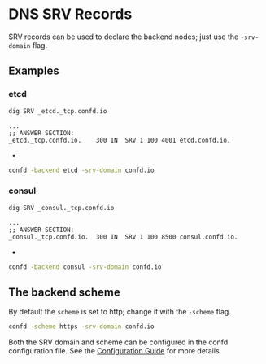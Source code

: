# DNS SRV Records

SRV records can be used to declare the backend nodes; just use the `-srv-domain` flag.

## Examples

### etcd

```sh
dig SRV _etcd._tcp.confd.io
```

```text
...
;; ANSWER SECTION:
_etcd._tcp.confd.io.    300 IN  SRV 1 100 4001 etcd.confd.io.
```

-

```sh
confd -backend etcd -srv-domain confd.io
```

### consul

```sh
dig SRV _consul._tcp.confd.io
```

```text
...
;; ANSWER SECTION:
_consul._tcp.confd.io.  300 IN  SRV 1 100 8500 consul.confd.io.
```

-

```sh
confd -backend consul -srv-domain confd.io
```

## The backend scheme

By default the `scheme` is set to http; change it with the `-scheme` flag.

```sh
confd -scheme https -srv-domain confd.io
```

Both the SRV domain and scheme can be configured in the confd configuration file. See the [Configuration Guide](configuration-guide.md) for more details.
